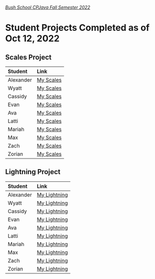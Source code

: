 [_Bush School CPJava Fall Semester 2022_](https://chandrunarayan.github.io/cpjava/)
# Student Projects Completed as of Oct 12, 2022

## Scales Project

| Student | Link
| :--- | :--- |
| Alexander | [My Scales](https://alexandertburton.github.io/Scales/index.html)
| Wyatt     | [My Scales](https://bush-wyattthelen.github.io/Scales/index.html)
| Cassidy   | [My Scales](https://cassidysnyder.github.io/Scales/index.html)
| Evan      | [My Scales](https://evanz-26.github.io/ScalesProject/index.html)
| Ava       | [My Scales](https://glorifiedmouse.github.io/Scales/index.html)
| Latti     | [My Scales](https://lattit.github.io/Scales-Project/index.html)
| Mariah    | [My Scales](https://mariahmartin.github.io/Scales/index.html)
| Max       | [My Scales](https://maxfleming2023.github.io/Scales/index.html)
| Zach       | [My Scales](https://zerohumans787.github.io/Scales/index.html)
| Zorian    | [My Scales](https://zorianc.github.io/Scales/index.html)

## Lightning Project

| Student | Link
| :--- | :--- |
| Alexander | [My Lightning](https://alexandertburton.github.io/Lightning/index.html)
| Wyatt     | [My Lightning](https://bush-wyattthelen.github.io/Lightning/index.html)
| Cassidy   | [My Lightning](https://cassidysnyder.github.io/Lightning/index.html)
| Evan      | [My Lightning](https://evanz-26.github.io/Lightning-Project/index.html)
| Ava       | [My Lightning](https://glorifiedmouse.github.io/Lightning/index.html)
| Latti     | [My Lightning](https://lattit.github.io/Lightning/index.html)
| Mariah    | [My Lightning](https://mariahmartin.github.io/Lightning/index.html)
| Max       | [My Lightning](https://maxfleming2023.github.io/Lightning/index.html)
| Zach      | [My Lightning](https://zerohumans787.github.io/Lightning/index.html)
| Zorian    | [My Lightning](https://zorianc.github.io/Lightning/index.html)






